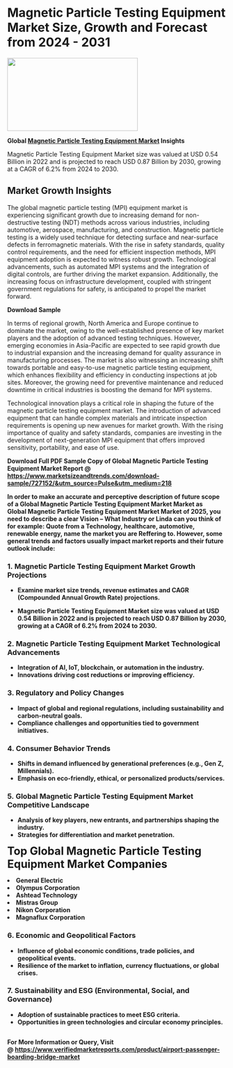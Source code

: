 <H1>Magnetic Particle Testing Equipment Market Size, Growth and Forecast from 2024 - 2031</H1><img class="aligncenter size-medium wp-image-584254" src="https://thirdeyenews.in/wp-content/uploads/2024/09/Global-Market-Research-300x168.jpeg" alt="" width="300" height="168" /><p><strong>Global&nbsp;<a href="https://www.marketsizeandtrends.com/download-sample/727152/&amp;utm_source=Pulse&amp;utm_medium=218">Magnetic Particle Testing Equipment Market</a> Insights</strong></p><p>Magnetic Particle Testing Equipment Market size was valued at USD 0.54 Billion in 2022 and is projected to reach USD 0.87 Billion by 2030, growing at a CAGR of 6.2% from 2024 to 2030.</p><p><h2>Market Growth Insights</h2> <p>The global magnetic particle testing (MPI) equipment market is experiencing significant growth due to increasing demand for non-destructive testing (NDT) methods across various industries, including automotive, aerospace, manufacturing, and construction. Magnetic particle testing is a widely used technique for detecting surface and near-surface defects in ferromagnetic materials. With the rise in safety standards, quality control requirements, and the need for efficient inspection methods, MPI equipment adoption is expected to witness robust growth. Technological advancements, such as automated MPI systems and the integration of digital controls, are further driving the market expansion. Additionally, the increasing focus on infrastructure development, coupled with stringent government regulations for safety, is anticipated to propel the market forward.</p> <p><strong>Download Sample</strong></p> <p>In terms of regional growth, North America and Europe continue to dominate the market, owing to the well-established presence of key market players and the adoption of advanced testing techniques. However, emerging economies in Asia-Pacific are expected to see rapid growth due to industrial expansion and the increasing demand for quality assurance in manufacturing processes. The market is also witnessing an increasing shift towards portable and easy-to-use magnetic particle testing equipment, which enhances flexibility and efficiency in conducting inspections at job sites. Moreover, the growing need for preventive maintenance and reduced downtime in critical industries is boosting the demand for MPI systems.</p> <p>Technological innovation plays a critical role in shaping the future of the magnetic particle testing equipment market. The introduction of advanced equipment that can handle complex materials and intricate inspection requirements is opening up new avenues for market growth. With the rising importance of quality and safety standards, companies are investing in the development of next-generation MPI equipment that offers improved sensitivity, portability, and ease of use.</p> <p><strong></p><p><span class=""><strong>Download Full PDF Sample Copy of Global Magnetic Particle Testing Equipment Market Report</strong> @ <a href="https://www.marketsizeandtrends.com/download-sample/727152/&amp;utm_source=Pulse&amp;utm_medium=218" target="_blank">https://www.marketsizeandtrends.com/download-sample/727152/&amp;utm_source=Pulse&amp;utm_medium=218</a></span></p><p>In order to make an accurate and perceptive description of future scope of a Global&nbsp;Magnetic Particle Testing Equipment Market Market as Global&nbsp;Magnetic Particle Testing Equipment Market Market of 2025, you need to describe a clear Vision &ndash; What Industry or Linda can you think of for example: Quote from a Technology, healthcare, automotive, renewable energy, name the market you are Reffering to. However, some general trends and factors usually impact market reports and their future outlook include:</p><h3>1.&nbsp;<strong>Magnetic Particle Testing Equipment Market Growth Projections</strong></h3><ul><li>Examine market size trends, revenue estimates and CAGR (Compounded Annual Growth Rate) projections.</li><li><p>Magnetic Particle Testing Equipment Market size was valued at USD 0.54 Billion in 2022 and is projected to reach USD 0.87 Billion by 2030, growing at a CAGR of 6.2% from 2024 to 2030.</p></li></ul><h3>2.&nbsp;<strong>Magnetic Particle Testing Equipment Market Technological Advancements</strong></h3><ul><li>Integration of AI, IoT, blockchain, or automation in the industry.</li><li>Innovations driving cost reductions or improving efficiency.</li></ul><h3>3.&nbsp;<strong>Regulatory and Policy Changes</strong></h3><ul><li>Impact of global and regional regulations, including sustainability and carbon-neutral goals.</li><li>Compliance challenges and opportunities tied to government initiatives.</li></ul><h3>4.&nbsp;<strong>Consumer Behavior Trends</strong></h3><ul><li>Shifts in demand influenced by generational preferences (e.g., Gen Z, Millennials).</li><li>Emphasis on eco-friendly, ethical, or personalized products/services.</li></ul><h3>5.&nbsp;<strong>Global Magnetic Particle Testing Equipment Market Competitive Landscape</strong></h3><ul><li>Analysis of key players, new entrants, and partnerships shaping the industry.</li><li>Strategies for differentiation and market penetration.</li></ul><p data-pm-slice="1 1 []"><span style="color: inherit; font-family: inherit; font-size: 25px;">Top Global Magnetic Particle Testing Equipment Market Companies</span></p><div class="" data-test-id=""><p><li>General Electric</li><li> Olympus Corporation</li><li> Ashtead Technology</li><li> Mistras Group</li><li> Nikon Corporation</li><li> Magnaflux Corporation</li></p></div><h3>6.&nbsp;<strong>Economic and Geopolitical Factors</strong></h3><ul><li>Influence of global economic conditions, trade policies, and geopolitical events.</li><li>Resilience of the market to inflation, currency fluctuations, or global crises.</li></ul><h3>7.&nbsp;<strong>Sustainability and ESG (Environmental, Social, and Governance)</strong></h3><ul><li>Adoption of sustainable practices to meet ESG criteria.</li><li>Opportunities in green technologies and circular economy principles.</li></ul><h2><strong style="font-size: 14px;">For More Information or Query, Visit @&nbsp;</strong><a style="background-color: #ffffff; font-size: 14px;" href="https://www.marketsizeandtrends.com/report/magnetic-particle-testing-equipment-market/" target="_blank">https://www.verifiedmarketreports.com/product/airport-passenger-boarding-bridge-market</a></h2>
